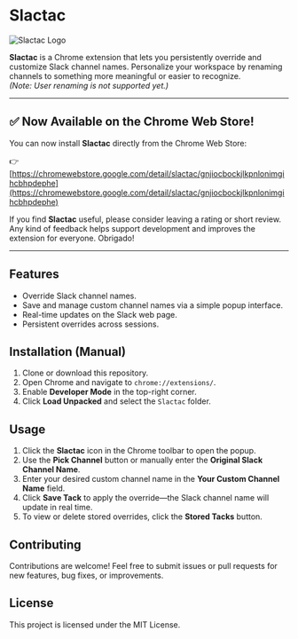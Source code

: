 # Slactac

![Slactac Logo](https://raw.githubusercontent.com/dotMavriQ/Slactac/refs/heads/master/icons/icon128.png)

**Slactac** is a Chrome extension that lets you persistently override and customize Slack channel names. Personalize your workspace by renaming channels to something more meaningful or easier to recognize.  
*(Note: User renaming is not supported yet.)*

---

## ✅ Now Available on the Chrome Web Store!

You can now install **Slactac** directly from the Chrome Web Store:

👉 [https://chromewebstore.google.com/detail/slactac/gnjiocbockjlkpnlonimgihcbhpdephe](https://chromewebstore.google.com/detail/slactac/gnjiocbockjlkpnlonimgihcbhpdephe)

If you find **Slactac** useful, please consider leaving a rating or short review. Any kind of feedback helps support development and improves the extension for everyone. Obrigado!

---

## Features

- Override Slack channel names.
- Save and manage custom channel names via a simple popup interface.
- Real-time updates on the Slack web page.
- Persistent overrides across sessions.

## Installation (Manual)

1. Clone or download this repository.
2. Open Chrome and navigate to `chrome://extensions/`.
3. Enable **Developer Mode** in the top-right corner.
4. Click **Load Unpacked** and select the `Slactac` folder.

## Usage

1. Click the **Slactac** icon in the Chrome toolbar to open the popup.
2. Use the **Pick Channel** button or manually enter the **Original Slack Channel Name**.
3. Enter your desired custom channel name in the **Your Custom Channel Name** field.
4. Click **Save Tack** to apply the override—the Slack channel name will update in real time.
5. To view or delete stored overrides, click the **Stored Tacks** button.

## Contributing

Contributions are welcome! Feel free to submit issues or pull requests for new features, bug fixes, or improvements.

## License

This project is licensed under the MIT License.
